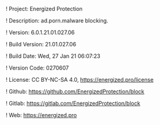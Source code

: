! Project: Energized Protection

! Description: ad.porn.malware blocking.

! Version: 6.0.1.21.01.027.06

! Build Version: 21.01.027.06

! Build Date: Wed, 27 Jan 21 06:07:23

! Version Code: 0270607

! License: CC BY-NC-SA 4.0, https://energized.pro/license

! Github: https://github.com/EnergizedProtection/block

! Gitlab: https://gitlab.com/EnergizedProtection/block


! Web: https://energized.pro
